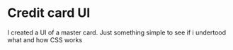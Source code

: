 # Credit card UI
I created a UI of a master card. Just something simple to see if i undertood what and how CSS works
